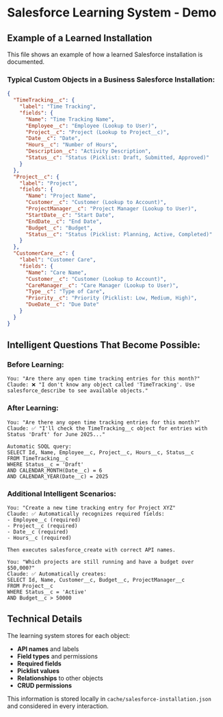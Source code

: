 # Salesforce Learning System - Demo

## Example of a Learned Installation

This file shows an example of how a learned Salesforce installation is documented.

### Typical Custom Objects in a Business Salesforce Installation:

```json
{
  "TimeTracking__c": {
    "label": "Time Tracking",
    "fields": {
      "Name": "Time Tracking Name",
      "Employee__c": "Employee (Lookup to User)",
      "Project__c": "Project (Lookup to Project__c)",
      "Date__c": "Date",
      "Hours__c": "Number of Hours",
      "Description__c": "Activity Description",
      "Status__c": "Status (Picklist: Draft, Submitted, Approved)"
    }
  },
  "Project__c": {
    "label": "Project", 
    "fields": {
      "Name": "Project Name",
      "Customer__c": "Customer (Lookup to Account)",
      "ProjectManager__c": "Project Manager (Lookup to User)",
      "StartDate__c": "Start Date",
      "EndDate__c": "End Date",
      "Budget__c": "Budget",
      "Status__c": "Status (Picklist: Planning, Active, Completed)"
    }
  },
  "CustomerCare__c": {
    "label": "Customer Care",
    "fields": {
      "Name": "Care Name",
      "Customer__c": "Customer (Lookup to Account)",
      "CareManager__c": "Care Manager (Lookup to User)",
      "Type__c": "Type of Care",
      "Priority__c": "Priority (Picklist: Low, Medium, High)",
      "DueDate__c": "Due Date"
    }
  }
}
```

## Intelligent Questions That Become Possible:

### Before Learning:
```
You: "Are there any open time tracking entries for this month?"
Claude: ❌ "I don't know any object called 'TimeTracking'. Use salesforce_describe to see available objects."
```

### After Learning:
```
You: "Are there any open time tracking entries for this month?"
Claude: ✅ "I'll check the TimeTracking__c object for entries with Status 'Draft' for June 2025..."

Automatic SOQL query:
SELECT Id, Name, Employee__c, Project__c, Hours__c, Status__c 
FROM TimeTracking__c 
WHERE Status__c = 'Draft' 
AND CALENDAR_MONTH(Date__c) = 6 
AND CALENDAR_YEAR(Date__c) = 2025
```

### Additional Intelligent Scenarios:

```
You: "Create a new time tracking entry for Project XYZ"
Claude: ✅ Automatically recognizes required fields:
- Employee__c (required)
- Project__c (required) 
- Date__c (required)
- Hours__c (required)

Then executes salesforce_create with correct API names.
```

```
You: "Which projects are still running and have a budget over $50,000?"
Claude: ✅ Automatically creates:
SELECT Id, Name, Customer__c, Budget__c, ProjectManager__c 
FROM Project__c 
WHERE Status__c = 'Active' 
AND Budget__c > 50000
```

## Technical Details

The learning system stores for each object:
- **API names** and labels
- **Field types** and permissions
- **Required fields**
- **Picklist values**
- **Relationships** to other objects
- **CRUD permissions**

This information is stored locally in `cache/salesforce-installation.json` and considered in every interaction.
